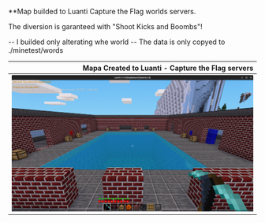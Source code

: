**Map builded to Luanti Capture the Flag worlds servers.

The diversion is garanteed with "Shoot Kicks and Boombs"!

-- I builded only alterating whe world
-- The data is only copyed to ./minetest/words

| Mapa Created to Luanti - Capture the Flag servers |
| -------------:|
| ![300x256](https://raw.githubusercontent.com/andryeltj/luanti_map-CaptureTheFlag-clash_in_the_pool./main/pool2.png) |
